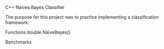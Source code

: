 C++ Naives Bayes Classifier

The purpose for this project was to practice implementing a classification framework. 

Functions
double NaiveBayes()

Benchmarks
